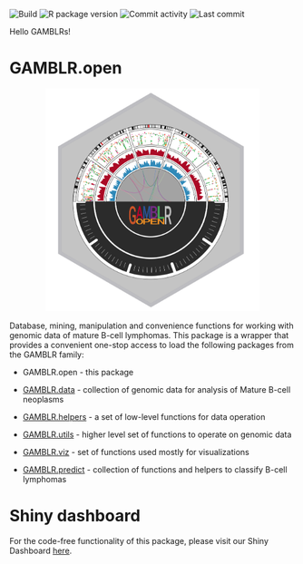 ![Build](https://github.com/morinlab/GAMBLR.open/actions/workflows/build_check.yaml/badge.svg)
![R package version](https://img.shields.io/github/r-package/v/morinlab/GAMBLR.open)
![Commit activity](https://img.shields.io/github/commit-activity/m/morinlab/GAMBLR.open)
![Last commit](https://img.shields.io/github/last-commit/morinlab/GAMBLR.open)

Hello GAMBLRs!

# GAMBLR.open

<p align="center" width="100%">
    <img width="75%" src="GAMBLR.open.png">
</p>

Database, mining, manipulation and convenience functions for working with genomic data of mature B-cell lymphomas. This package is a wrapper that provides a convenient one-stop access to load the following packages from the GAMBLR family:

* GAMBLR.open - this package

* [GAMBLR.data](https://github.com/morinlab/GAMBLR.data) - collection of genomic
data for analysis of Mature B-cell neoplasms

* [GAMBLR.helpers](https://github.com/morinlab/GAMBLR.helpers) - a set of low-level functions for data operation

* [GAMBLR.utils](https://github.com/morinlab/GAMBLR.utils) - higher level set of functions to operate on genomic data

* [GAMBLR.viz](https://github.com/morinlab/GAMBLR.viz) - set of functions used mostly for visualizations

* [GAMBLR.predict](https://github.com/morinlab/GAMBLR.predict) - collection of functions and helpers to classify B-cell lymphomas

# Shiny dashboard

For the code-free functionality of this package, please visit our Shiny Dashboard [here](https://shiny.research.sfu.ca/u/kdreval/GAMBL.shiny/).

